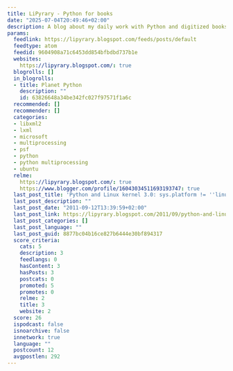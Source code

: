 ```yaml
---
title: LiPyrary - Python for books
date: "2025-07-04T20:49:46+02:00"
description: A blog about my daily work with Python and digitized books.
params:
  feedlink: https://lipyrary.blogspot.com/feeds/posts/default
  feedtype: atom
  feedid: 9604908a71c6453dd854bfbdbd737b1e
  websites:
    https://lipyrary.blogspot.com/: true
  blogrolls: []
  in_blogrolls:
  - title: Planet Python
    description: ""
    id: 63826648a34be342fc027f97571f1a6c
  recommended: []
  recommender: []
  categories:
  - libxml2
  - lxml
  - microsoft
  - multiprocessing
  - psf
  - python
  - python multiprocessing
  - ubuntu
  relme:
    https://lipyrary.blogspot.com/: true
    https://www.blogger.com/profile/16043034511693193747: true
  last_post_title: 'Python and Linux kernel 3.0: sys.platform != ''linux2'''
  last_post_description: ""
  last_post_date: "2011-09-12T13:39:59+02:00"
  last_post_link: https://lipyrary.blogspot.com/2011/09/python-and-linux-kernel-30-sysplatform.html
  last_post_categories: []
  last_post_language: ""
  last_post_guid: 8877bc04b16ce827b6444e30bf894317
  score_criteria:
    cats: 5
    description: 3
    feedlangs: 0
    hasContent: 3
    hasPosts: 3
    postcats: 0
    promoted: 5
    promotes: 0
    relme: 2
    title: 3
    website: 2
  score: 26
  ispodcast: false
  isnoarchive: false
  innetwork: true
  language: ""
  postcount: 12
  avgpostlen: 292
---
```

